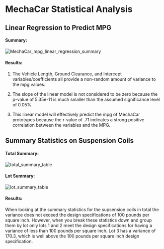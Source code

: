 # MechaCar Statistical Analysis

## Linear Regression to Predict MPG
#### **Summary:**

![MechaCar_mpg_linear_regression_summary](https://user-images.githubusercontent.com/90863226/148660153-2de50ba6-e58a-45ee-b83c-2e37906f3a88.png)

#### **Results:**

1. The Vehicle Length, Ground Clearance, and Intercept variables/coefficients all provide a non-random amount of variance to the mpg values.

2. The slope of the linear model is not considered to be zero because the p-value of 5.35e-11 is much smaller than the assumed significance level of 0.05%.

3. This linear model will effectively predict the mpg of MechaCar prototypes because the r-value of .71 indicates a strong positive correlation between the variables and the MPG.


## Summary Statistics on Suspension Coils
#### **Total Summary:**
![total_summary_table](https://user-images.githubusercontent.com/90863226/148662079-488e91e4-c128-4257-a058-eb62f2590efe.png)

#### **Lot Summary:**
![lot_summary_table](https://user-images.githubusercontent.com/90863226/148662080-5861781e-a32b-406e-933f-284c0c241474.png)

#### **Results:**

When looking at the summary statistics for the supsension coils in total the variance does not exceed the design specifications of 100 pounds per square inch. However, when you break these statistics down and group them by lot only lots 1 and 2 meet the design specifications for having a variance of less than 100 pounds per square inch.  Lot 3 has a variance of 170.3, which is well above the 100 pounds per square inch design specification.
